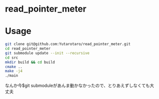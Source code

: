 # read_pointer_meter

# Usage

```bash
git clone git@github.com:Yutarotaro/read_pointer_meter.git
cd read_pointer_meter
git submodule update --init --recursive
cd src
mkdir build && cd build
cmake ..
make -j4
./main
```

なんか今$git submoduleがあんま動かなかったので、とりあえずしなくても大丈夫

